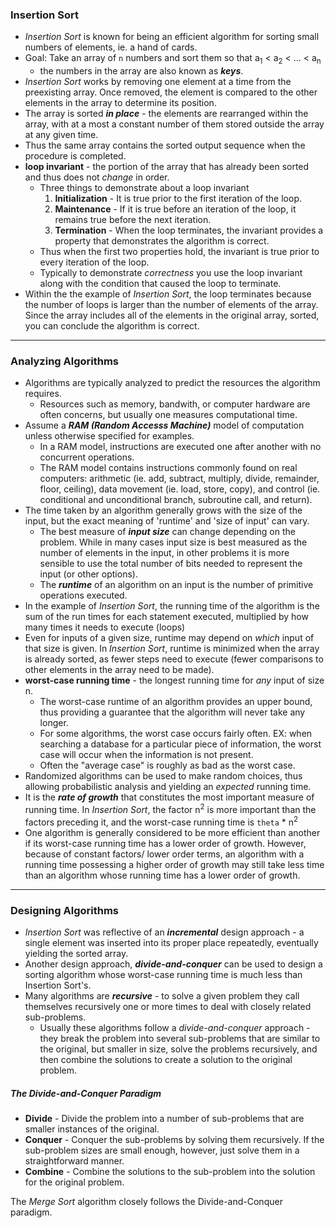 ### Insertion Sort
- *Insertion Sort* is known for being an efficient algorithm for sorting small numbers of elements, ie. a hand of cards.
- Goal: Take an array of `n` numbers and sort them so that a<sub>1</sub> < a<sub>2</sub> < ... < a<sub>n</sub>
  - the numbers in the array are also known as _**keys**_.
- *Insertion Sort* works by removing one element at a time from the preexisting array. Once removed, the element is compared to the other elements in the  array to determine its position.
- The array is sorted _**in place**_ - the elements are rearranged within the array, with at a most a constant number of them stored outside the array at any given time.
- Thus the same array contains the sorted output sequence when the procedure is completed.
- **loop invariant** - the portion of the array that has already been sorted and thus does not *change* in order.
  - Three things to demonstrate about a loop invariant
    1. **Initialization** - It is true prior to the first iteration of the loop.
    2. **Maintenance** - If it is true before an iteration of the loop, it remains true before the next iteration.
    3. **Termination** - When the loop terminates, the invariant provides a property that demonstrates the algorithm is correct.
  - Thus when the first two properties hold, the invariant is true prior to every iteration of the loop.
  - Typically to demonstrate *correctness* you use the loop invariant along with the condition that caused the loop to terminate.
- Within the the example of *Insertion Sort*, the loop terminates because the number of loops is larger than the number of elements of the array. Since the array includes all of the elements in the original array, sorted, you can conclude the algorithm is correct.
------
### Analyzing Algorithms
- Algorithms are typically analyzed to predict the resources the algorithm requires.
  - Resources such as memory, bandwith, or computer hardware are often concerns, but usually one measures computational time.
- Assume a **_RAM (Random Accesss Machine)_** model of computation unless otherwise specified for examples.
  - In a RAM model, instructions are executed one after another with no concurrent operations.
  - The RAM model contains instructions commonly found on real computers: arithmetic (ie. add, subtract, multiply, divide, remainder, floor, ceiling), data movement (ie. load, store, copy), and control (ie. conditional and unconditional branch, subroutine call, and return).
- The time taken by an algorithm generally grows with the size of the input, but the exact meaning of 'runtime' and 'size of input' can vary.
  - The best measure of **_input size_** can change depending on the problem. While in many cases input size is best measured as the number of elements in the input, in other problems it is more sensible to use the total number of bits needed to represent the input (or other options).
  - The **_runtime_** of an algorithm on an input is the number of primitive operations executed.
- In the example of *Insertion Sort*, the running time of the algorithm is the sum of the run times for each statement executed, multiplied by how many times it needs to execute (loops)
- Even for inputs of a given size, runtime may depend on *which* input of that size is given. In *Insertion Sort*, runtime is minimized when the array is already sorted, as fewer steps need to execute (fewer comparisons to other elements in the array need to be made).
- **worst-case running time** - the longest running time for *any* input of size n.
  - The worst-case runtime of an algorithm provides an upper bound, thus providing a guarantee that the algorithm will never take any longer.
  - For some algorithms, the worst case occurs fairly often. EX: when searching a database for a particular piece of information, the worst case will occur when the information is not present.
  - Often the "average case" is roughly as bad as the worst case.
- Randomized algorithms can be used to make random choices, thus allowing probabilistic analysis and yielding an *expected* running time.
- It is the **_rate of growth_** that constitutes the most important measure of running time. In *Insertion Sort*, the factor n<sup>2</sup> is more important than the factors preceding it, and the worst-case running time is `theta` * n<sup>2</sup>
- One algorithm is generally considered to be more efficient than another if its worst-case running time has a lower order of growth. However, because of constant factors/ lower order terms, an algorithm with a running time possessing a higher order of growth may still take less time than an algorithm whose running time has a lower order of growth.
----
### Designing Algorithms

- *Insertion Sort* was reflective of an **_incremental_** design approach - a single element was inserted into its proper place repeatedly, eventually yielding the sorted array.
- Another design approach, **_divide-and-conquer_** can be used to design a sorting algorithm whose worst-case running time is much less than Insertion Sort's.
- Many algorithms are **_recursive_** - to solve a given problem they call themselves recursively one or more times to deal with closely related sub-problems.
  - Usually these algorithms follow a *divide-and-conquer* approach - they break the problem into several sub-problems that are similar to the original, but smaller in size, solve the problems recursively, and then combine the solutions to create a solution to the original problem.

##### The Divide-and-Conquer Paradigm
- **Divide** - Divide the problem into a number of sub-problems that are smaller instances of the original.
- **Conquer** - Conquer the sub-problems by solving them recursively. If the sub-problem sizes are small enough, however, just solve them in  a straightforward manner.
- **Combine** - Combine the solutions to the sub-problem into the solution for the original problem.

The *Merge Sort* algorithm closely follows the Divide-and-Conquer paradigm.
 
